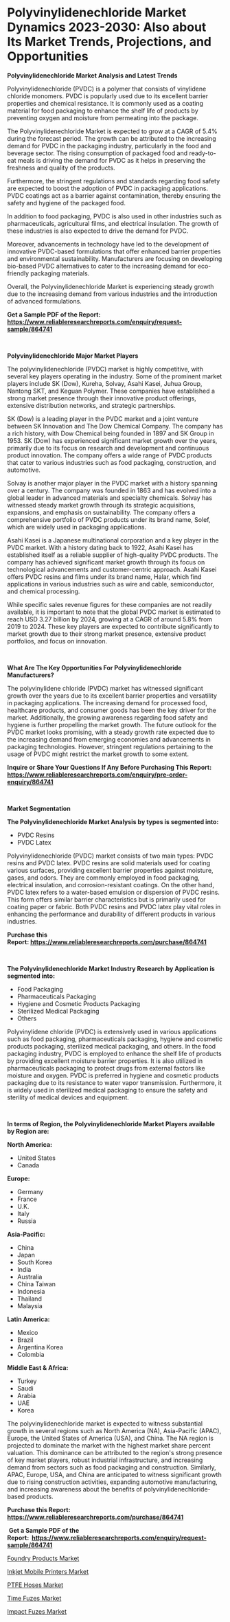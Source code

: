 <p><h1>Polyvinylidenechloride Market Dynamics 2023-2030: Also about Its Market Trends, Projections, and Opportunities</h1></p><p><strong>Polyvinylidenechloride Market Analysis and Latest Trends</strong></p>
<p><p>Polyvinylidenechloride (PVDC) is a polymer that consists of vinylidene chloride monomers. PVDC is popularly used due to its excellent barrier properties and chemical resistance. It is commonly used as a coating material for food packaging to enhance the shelf life of products by preventing oxygen and moisture from permeating into the package.</p><p>The Polyvinylidenechloride Market is expected to grow at a CAGR of 5.4% during the forecast period. The growth can be attributed to the increasing demand for PVDC in the packaging industry, particularly in the food and beverage sector. The rising consumption of packaged food and ready-to-eat meals is driving the demand for PVDC as it helps in preserving the freshness and quality of the products.</p><p>Furthermore, the stringent regulations and standards regarding food safety are expected to boost the adoption of PVDC in packaging applications. PVDC coatings act as a barrier against contamination, thereby ensuring the safety and hygiene of the packaged food.</p><p>In addition to food packaging, PVDC is also used in other industries such as pharmaceuticals, agricultural films, and electrical insulation. The growth of these industries is also expected to drive the demand for PVDC.</p><p>Moreover, advancements in technology have led to the development of innovative PVDC-based formulations that offer enhanced barrier properties and environmental sustainability. Manufacturers are focusing on developing bio-based PVDC alternatives to cater to the increasing demand for eco-friendly packaging materials.</p><p>Overall, the Polyvinylidenechloride Market is experiencing steady growth due to the increasing demand from various industries and the introduction of advanced formulations.</p></p>
<p><strong>Get a Sample PDF of the Report:&nbsp; <a href="https://www.reliableresearchreports.com/enquiry/request-sample/864741">https://www.reliableresearchreports.com/enquiry/request-sample/864741</a></strong></p>
<p>&nbsp;</p>
<p><strong>Polyvinylidenechloride Major Market Players</strong></p>
<p><p>The polyvinylidenechloride (PVDC) market is highly competitive, with several key players operating in the industry. Some of the prominent market players include SK (Dow), Kureha, Solvay, Asahi Kasei, Juhua Group, Nantong SKT, and Keguan Polymer. These companies have established a strong market presence through their innovative product offerings, extensive distribution networks, and strategic partnerships.</p><p>SK (Dow) is a leading player in the PVDC market and a joint venture between SK Innovation and The Dow Chemical Company. The company has a rich history, with Dow Chemical being founded in 1897 and SK Group in 1953. SK (Dow) has experienced significant market growth over the years, primarily due to its focus on research and development and continuous product innovation. The company offers a wide range of PVDC products that cater to various industries such as food packaging, construction, and automotive.</p><p>Solvay is another major player in the PVDC market with a history spanning over a century. The company was founded in 1863 and has evolved into a global leader in advanced materials and specialty chemicals. Solvay has witnessed steady market growth through its strategic acquisitions, expansions, and emphasis on sustainability. The company offers a comprehensive portfolio of PVDC products under its brand name, Solef, which are widely used in packaging applications.</p><p>Asahi Kasei is a Japanese multinational corporation and a key player in the PVDC market. With a history dating back to 1922, Asahi Kasei has established itself as a reliable supplier of high-quality PVDC products. The company has achieved significant market growth through its focus on technological advancements and customer-centric approach. Asahi Kasei offers PVDC resins and films under its brand name, Halar, which find applications in various industries such as wire and cable, semiconductor, and chemical processing.</p><p>While specific sales revenue figures for these companies are not readily available, it is important to note that the global PVDC market is estimated to reach USD 3.27 billion by 2024, growing at a CAGR of around 5.8% from 2019 to 2024. These key players are expected to contribute significantly to market growth due to their strong market presence, extensive product portfolios, and focus on innovation.</p></p>
<p>&nbsp;</p>
<p><strong>What Are The Key Opportunities For Polyvinylidenechloride Manufacturers?</strong></p>
<p><p>The polyvinylidene chloride (PVDC) market has witnessed significant growth over the years due to its excellent barrier properties and versatility in packaging applications. The increasing demand for processed food, healthcare products, and consumer goods has been the key driver for the market. Additionally, the growing awareness regarding food safety and hygiene is further propelling the market growth. The future outlook for the PVDC market looks promising, with a steady growth rate expected due to the increasing demand from emerging economies and advancements in packaging technologies. However, stringent regulations pertaining to the usage of PVDC might restrict the market growth to some extent.</p></p>
<p><strong>Inquire or Share Your Questions If Any Before Purchasing This Report: <a href="https://www.reliableresearchreports.com/enquiry/pre-order-enquiry/864741">https://www.reliableresearchreports.com/enquiry/pre-order-enquiry/864741</a></strong></p>
<p>&nbsp;</p>
<p><strong>Market Segmentation</strong></p>
<p><strong>The Polyvinylidenechloride Market Analysis by types is segmented into:</strong></p>
<p><ul><li>PVDC Resins</li><li>PVDC Latex</li></ul></p>
<p><p>Polyvinylidenechloride (PVDC) market consists of two main types: PVDC resins and PVDC latex. PVDC resins are solid materials used for coating various surfaces, providing excellent barrier properties against moisture, gases, and odors. They are commonly employed in food packaging, electrical insulation, and corrosion-resistant coatings. On the other hand, PVDC latex refers to a water-based emulsion or dispersion of PVDC resins. This form offers similar barrier characteristics but is primarily used for coating paper or fabric. Both PVDC resins and PVDC latex play vital roles in enhancing the performance and durability of different products in various industries.</p></p>
<p><strong>Purchase this Report:&nbsp;<a href="https://www.reliableresearchreports.com/purchase/864741">https://www.reliableresearchreports.com/purchase/864741</a></strong></p>
<p>&nbsp;</p>
<p><strong>The Polyvinylidenechloride Market Industry Research by Application is segmented into:</strong></p>
<p><ul><li>Food Packaging</li><li>Pharmaceuticals Packaging</li><li>Hygiene and Cosmetic Products Packaging</li><li>Sterilized Medical Packaging</li><li>Others</li></ul></p>
<p><p>Polyvinylidene chloride (PVDC) is extensively used in various applications such as food packaging, pharmaceuticals packaging, hygiene and cosmetic products packaging, sterilized medical packaging, and others. In the food packaging industry, PVDC is employed to enhance the shelf life of products by providing excellent moisture barrier properties. It is also utilized in pharmaceuticals packaging to protect drugs from external factors like moisture and oxygen. PVDC is preferred in hygiene and cosmetic products packaging due to its resistance to water vapor transmission. Furthermore, it is widely used in sterilized medical packaging to ensure the safety and sterility of medical devices and equipment.</p></p>
<p>&nbsp;</p>
<p><strong>In terms of Region, the Polyvinylidenechloride Market Players available by Region are:</strong></p>
<p>
    <p> <strong> North America: </strong>
        <ul>
            <li>United States</li>
            <li>Canada</li>
        </ul>
        </p> 
    <p> <strong> Europe: </strong>
        <ul>
            <li>Germany</li>
            <li>France</li>
            <li>U.K.</li>
            <li>Italy</li>
            <li>Russia</li>
        </ul>
        </p> 
    <p> <strong> Asia-Pacific: </strong>
        <ul>
            <li>China</li>
            <li>Japan</li>
            <li>South Korea</li>
            <li>India</li>
            <li>Australia</li>
            <li>China Taiwan</li>
            <li>Indonesia</li>
            <li>Thailand</li>
            <li>Malaysia</li>
        </ul>
        </p> 
    <p> <strong> Latin America: </strong>
        <ul>
            <li>Mexico</li>
            <li>Brazil</li>
            <li>Argentina Korea</li>
            <li>Colombia</li>
        </ul>
        </p> 
    <p> <strong> Middle East & Africa: </strong>
        <ul>
            <li>Turkey</li>
            <li>Saudi</li>
            <li>Arabia</li>
            <li>UAE</li>
            <li>Korea</li>
        </ul>
    </p>
    </p>
<p><p>The polyvinylidenechloride market is expected to witness substantial growth in several regions such as North America (NA), Asia-Pacific (APAC), Europe, the United States of America (USA), and China. The NA region is projected to dominate the market with the highest market share percent valuation. This dominance can be attributed to the region's strong presence of key market players, robust industrial infrastructure, and increasing demand from sectors such as food packaging and construction. Similarly, APAC, Europe, USA, and China are anticipated to witness significant growth due to rising construction activities, expanding automotive manufacturing, and increasing awareness about the benefits of polyvinylidenechloride-based products.</p></p>
<p><strong>Purchase this Report: <a href="https://www.reliableresearchreports.com/purchase/864741">https://www.reliableresearchreports.com/purchase/864741</a></strong></p>
<p>&nbsp;<strong>Get a Sample PDF of the Report:&nbsp;&nbsp;<a href="https://www.reliableresearchreports.com/enquiry/request-sample/864741">https://www.reliableresearchreports.com/enquiry/request-sample/864741</a></strong></p>
<p><strong></strong></p>
<p><p><a href="https://github.com/jonneygiverf/Market-Research-Report-List-1/blob/main/foundry-products-market.md">Foundry Products Market</a></p><p><a href="https://medium.com/@elwyncarter2023/inkjet-mobile-printers-market-research-report-its-history-and-forecast-2023-to-2030-0a442e329928">Inkjet Mobile Printers Market</a></p><p><a href="https://github.com/prosalinda88/Market-Research-Report-List-1/blob/main/ptfe-hoses-market.md">PTFE Hoses Market</a></p><p><a href="https://medium.com/@vivianejast/time-fuzes-market-size-and-market-trends-complete-industry-overview-2023-to-2030-d2fe9ad7725f">Time Fuzes Market</a></p><p><a href="https://medium.com/@jensenklein/impact-fuzes-nbsp-market-focuses-on-market-share-size-and-projected-forecast-till-2030-d7dc2f507a1c">Impact Fuzes Market</a></p></p>